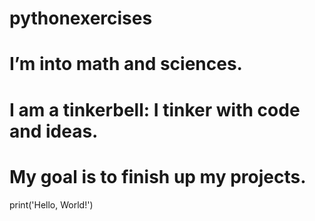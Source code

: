 # pythonexercises
# I’m into math and sciences. 
# I am a tinkerbell: I tinker with code and ideas.
# My goal is to finish up my projects.
print('Hello, World!')
